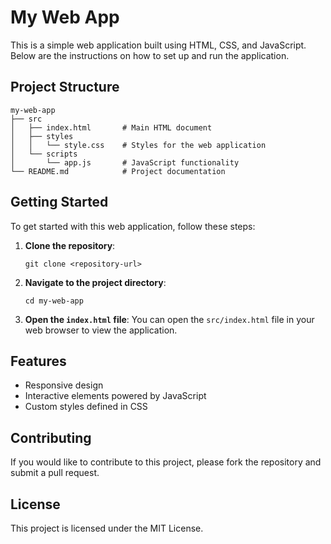 # My Web App

This is a simple web application built using HTML, CSS, and JavaScript. Below are the instructions on how to set up and run the application.

## Project Structure

```
my-web-app
├── src
│   ├── index.html       # Main HTML document
│   ├── styles
│   │   └── style.css    # Styles for the web application
│   └── scripts
│       └── app.js       # JavaScript functionality
└── README.md            # Project documentation
```

## Getting Started

To get started with this web application, follow these steps:

1. **Clone the repository**:
   ```
   git clone <repository-url>
   ```

2. **Navigate to the project directory**:
   ```
   cd my-web-app
   ```

3. **Open the `index.html` file**:
   You can open the `src/index.html` file in your web browser to view the application.

## Features

- Responsive design
- Interactive elements powered by JavaScript
- Custom styles defined in CSS

## Contributing

If you would like to contribute to this project, please fork the repository and submit a pull request. 

## License

This project is licensed under the MIT License.
